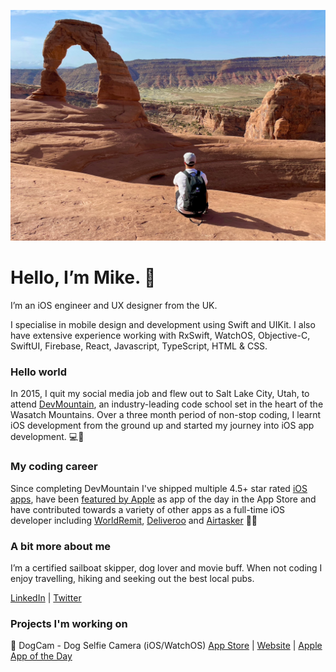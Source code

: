![Hello from Delicate Arch 👋](header.jpeg)

Hello, I’m Mike. 👋
===

I’m an iOS engineer and UX designer from the UK. 

I specialise in mobile design and development using Swift and UIKit. I also have extensive experience working with RxSwift, WatchOS, Objective-C, SwiftUI, Firebase, React, Javascript, TypeScript, HTML & CSS. 

### Hello world

In 2015, I quit my social media job and flew out to Salt Lake City, Utah, to attend [DevMountain](https://devmountain.com/), an industry-leading code school set in the heart of the Wasatch Mountains. Over a three month period of non-stop coding, I learnt iOS development from the ground up and started my journey into iOS app development. 💻📲

### My coding career

Since completing DevMountain I've shipped multiple 4.5+ star rated [iOS apps](https://apps.apple.com/gb/developer/michael-gilroy/id1064238651), have been [featured by Apple](https://apps.apple.com/gb/story/id1470367133) as app of the day in the App Store and have contributed towards a variety of other apps as a full-time iOS developer including [WorldRemit](https://apps.apple.com/gb/app/worldremit-money-transfer/id875855935), [Deliveroo](https://apps.apple.com/gb/app/deliveroo-food-delivery/id1001501844) and [Airtasker](https://apps.apple.com/gb/app/airtasker/id512137061) 👨‍💻

### A bit more about me

I’m a certified sailboat skipper, dog lover and movie buff. When not coding I enjoy travelling, hiking and seeking out the best local pubs.

[LinkedIn](https://www.linkedin.com/in/mikegilroy1/) |
[Twitter](https://www.twitter.com/mike_gilroy)

### Projects I'm working on

🐶 DogCam - Dog Selfie Camera (iOS/WatchOS)
[App Store](https://apps.apple.com/us/app/dogcam-dog-selfie-camera/id1441245944?platform=iphone) | [Website](https://www.dogcam.app) | [Apple App of the Day](https://apps.apple.com/gb/story/id1470367133)
